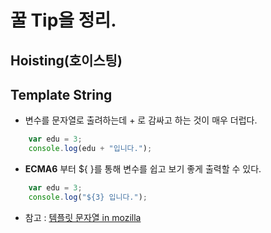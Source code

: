 # 꿀 Tip을 정리.

## Hoisting(호이스팅)

## Template String
* 변수를 문자열로 출려하는데 + 로 감싸고 하는 것이 매우 더럽다.
``` javascript
    var edu = 3;
    console.log(edu + "입니다.");
```
* **ECMA6** 부터 ${ }를 통해 변수를 쉽고 보기 좋게 출력할 수 있다.
``` javascript
    var edu = 3;
    console.log("${3} 입니다.");
```
* 참고 : [템플릿 문자열 in mozilla](http://hacks.mozilla.or.kr/2015/08/es6-in-depth-template-strings-2/)

